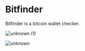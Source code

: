 # Bitfinder

Bitfinder is a bitcoin wallet checker.

![unknown (1)](https://user-images.githubusercontent.com/93740943/166315590-b1716131-8ba7-449f-8de7-94287122efbc.png)

![unknown](https://user-images.githubusercontent.com/93740943/166315381-b05251ff-125b-49c6-a777-0b0df3a61746.png)

